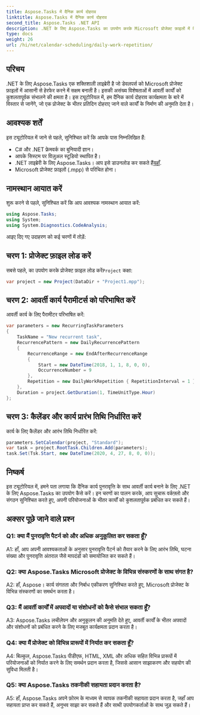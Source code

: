 ```yaml
---
title: Aspose.Tasks में दैनिक कार्य दोहराव
linktitle: Aspose.Tasks में दैनिक कार्य दोहराव
second_title: Aspose.Tasks .NET API
description: .NET के लिए Aspose.Tasks का उपयोग करके Microsoft प्रोजेक्ट फ़ाइलों में दैनिक आवर्ती कार्य बनाना सीखें। सहजता से उत्पादकता और संगठन को बढ़ावा दें।
type: docs
weight: 26
url: /hi/net/calendar-scheduling/daily-work-repetition/
---
```

## परिचय

.NET के लिए Aspose.Tasks एक शक्तिशाली लाइब्रेरी है जो डेवलपर्स को Microsoft प्रोजेक्ट फ़ाइलों में आसानी से हेरफेर करने में सक्षम बनाती है। इसकी असंख्य विशेषताओं में आवर्ती कार्यों को कुशलतापूर्वक संभालने की क्षमता है। इस ट्यूटोरियल में, हम दैनिक कार्य दोहराव कार्यक्षमता के बारे में विस्तार से जानेंगे, जो एक प्रोजेक्ट के भीतर प्रतिदिन दोहराए जाने वाले कार्यों के निर्माण की अनुमति देता है।

## आवश्यक शर्तें

इस ट्यूटोरियल में जाने से पहले, सुनिश्चित करें कि आपके पास निम्नलिखित हैं:

- C# और .NET फ्रेमवर्क का बुनियादी ज्ञान।
- आपके सिस्टम पर विज़ुअल स्टूडियो स्थापित है।
-  .NET लाइब्रेरी के लिए Aspose.Tasks। आप इसे डाउनलोड कर सकते हैं[यहाँ](https://releases.aspose.com/tasks/net/).
- Microsoft प्रोजेक्ट फ़ाइलों (.mpp) से परिचित होना।

## नामस्थान आयात करें

शुरू करने से पहले, सुनिश्चित करें कि आप आवश्यक नामस्थान आयात करें:

```csharp
using Aspose.Tasks;
using System;
using System.Diagnostics.CodeAnalysis;


```

आइए दिए गए उदाहरण को कई चरणों में तोड़ें:

## चरण 1: प्रोजेक्ट फ़ाइल लोड करें

 सबसे पहले, का उपयोग करके प्रोजेक्ट फ़ाइल लोड करें`Project` कक्षा:

```csharp
var project = new Project(DataDir + "Project1.mpp");
```

## चरण 2: आवर्ती कार्य पैरामीटर्स को परिभाषित करें

आवर्ती कार्य के लिए पैरामीटर परिभाषित करें:

```csharp
var parameters = new RecurringTaskParameters
{
    TaskName = "New recurrent task",
    RecurrencePattern = new DailyRecurrencePattern
    {
        RecurrenceRange = new EndAfterRecurrenceRange
        {
            Start = new DateTime(2018, 1, 1, 8, 0, 0),
            OccurrenceNumber = 9
        },
        Repetition = new DailyWorkRepetition { RepetitionInterval = 1 }
    },
    Duration = project.GetDuration(1, TimeUnitType.Hour)
};
```

## चरण 3: कैलेंडर और कार्य प्रारंभ तिथि निर्धारित करें

कार्य के लिए कैलेंडर और आरंभ तिथि निर्धारित करें:

```csharp
parameters.SetCalendar(project, "Standard");
var task = project.RootTask.Children.Add(parameters);
task.Set(Tsk.Start, new DateTime(2020, 4, 27, 8, 0, 0));
```

## निष्कर्ष

इस ट्यूटोरियल में, हमने पता लगाया कि दैनिक कार्य पुनरावृत्ति के साथ आवर्ती कार्य बनाने के लिए .NET के लिए Aspose.Tasks का उपयोग कैसे करें। इन चरणों का पालन करके, आप सुचारू वर्कफ़्लो और संगठन सुनिश्चित करते हुए, अपनी परियोजनाओं के भीतर कार्यों को कुशलतापूर्वक प्रबंधित कर सकते हैं।

## अक्सर पूछे जाने वाले प्रश्न

### Q1: क्या मैं पुनरावृत्ति पैटर्न को और अधिक अनुकूलित कर सकता हूँ?

A1: हाँ, आप अपनी आवश्यकताओं के अनुसार पुनरावृत्ति पैटर्न को तैयार करने के लिए आरंभ तिथि, घटना संख्या और पुनरावृत्ति अंतराल जैसे मापदंडों को समायोजित कर सकते हैं।

### Q2: क्या Aspose.Tasks Microsoft प्रोजेक्ट के विभिन्न संस्करणों के साथ संगत है?

A2: हाँ, Aspose। कार्य संगतता और निर्बाध एकीकरण सुनिश्चित करते हुए, Microsoft प्रोजेक्ट के विभिन्न संस्करणों का समर्थन करता है।

### Q3: मैं आवर्ती कार्यों में अपवादों या संशोधनों को कैसे संभाल सकता हूँ?

A3: Aspose.Tasks लचीलेपन और अनुकूलन की अनुमति देते हुए, आवर्ती कार्यों के भीतर अपवादों और संशोधनों को प्रबंधित करने के लिए मजबूत कार्यक्षमता प्रदान करता है।

### Q4: क्या मैं प्रोजेक्ट को विभिन्न प्रारूपों में निर्यात कर सकता हूँ?

A4: बिल्कुल, Aspose.Tasks पीडीएफ, HTML, XML और अधिक सहित विभिन्न प्रारूपों में परियोजनाओं को निर्यात करने के लिए समर्थन प्रदान करता है, जिससे आसान साझाकरण और सहयोग की सुविधा मिलती है।

### Q5: क्या Aspose.Tasks तकनीकी सहायता प्रदान करता है?

A5: हाँ, Aspose.Tasks अपने फ़ोरम के माध्यम से व्यापक तकनीकी सहायता प्रदान करता है, जहाँ आप सहायता प्राप्त कर सकते हैं, अनुभव साझा कर सकते हैं और साथी उपयोगकर्ताओं के साथ जुड़ सकते हैं।